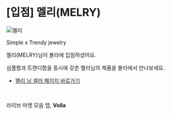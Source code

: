 # [입점] 멜리(MELRY)

![멜리](../../assets/marketing/dist/seller-melry.png)

Simple x Trendy jewelry

멜리(MELRY)님이 볼라에 입점하셨어요.

심플함과 트렌디함을 동시에 갖춘 멜리님의 제품을 볼라에서 만나보세요.

- [멜리 님 셀러 페이지 바로가기](volla://deeplink/seller/10)

<br>

라이브 마켓 모음 앱, **Volla**

